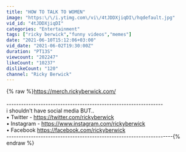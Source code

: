 ```yaml
---
title: "HOW TO TALK TO WOMEN"
image: "https:\/\/i.ytimg.com\/vi\/4tJDDXjiqDI\/hqdefault.jpg"
vid_id: "4tJDDXjiqDI"
categories: "Entertainment"
tags: ["ricky berwick","funny videos","memes"]
date: "2021-06-10T15:12:06+03:00"
vid_date: "2021-06-02T19:30:00Z"
duration: "PT13S"
viewcount: "202247"
likeCount: "10237"
dislikeCount: "120"
channel: "Ricky Berwick"
---
```

{% raw %}<a rel="nofollow" target="blank" href="https://merch.rickyberwick.com/">https://merch.rickyberwick.com/</a><br /><br />----------------------------------------------------------------<br />i shouldn't have social media BUT..<br />• Twitter - <a rel="nofollow" target="blank" href="https://twitter.com/rickyberwick">https://twitter.com/rickyberwick</a><br />• Instagram - <a rel="nofollow" target="blank" href="https://www.instagram.com/rickyberwick">https://www.instagram.com/rickyberwick</a><br />• Facebook <a rel="nofollow" target="blank" href="https://facebook.com/rickyberwick">https://facebook.com/rickyberwick</a><br />--------------------------------------------------------------------{% endraw %}
